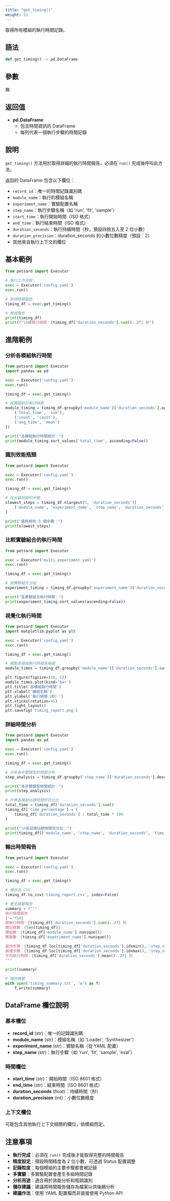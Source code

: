 ```yaml
---
title: "get_timing()"
weight: 53
---
```


取得所有模組的執行時間記錄。

## 語法

```python
def get_timing() -> pd.DataFrame
```

## 參數

無

## 返回值

- **pd.DataFrame**
    - 包含時間資訊的 DataFrame
    - 每列代表一個執行步驟的時間記錄

## 說明

`get_timing()` 方法用於取得詳細的執行時間報告。必須在 `run()` 完成後呼叫此方法。

返回的 DataFrame 包含以下欄位：
- `record_id`：唯一的時間記錄識別碼
- `module_name`：執行的模組名稱
- `experiment_name`：實驗配置名稱
- `step_name`：執行步驟名稱（如 'run', 'fit', 'sample'）
- `start_time`：執行開始時間（ISO 格式）
- `end_time`：執行結束時間（ISO 格式）
- `duration_seconds`：執行持續時間（秒，預設四捨五入至 2 位小數）
- `duration_precision`：duration_seconds 的小數位數精度（預設：2）
- 其他來自執行上下文的欄位

## 基本範例

```python
from petsard import Executor

# 執行工作流程
exec = Executor('config.yaml')
exec.run()

# 取得時間報告
timing_df = exec.get_timing()

# 檢視報告
print(timing_df)
print(f"\n總執行時間：{timing_df['duration_seconds'].sum():.2f} 秒")
```

## 進階範例

### 分析各模組執行時間

```python
from petsard import Executor
import pandas as pd

exec = Executor('config.yaml')
exec.run()

timing_df = exec.get_timing()

# 按模組統計執行時間
module_timing = timing_df.groupby('module_name')['duration_seconds'].agg([
    ('total_time', 'sum'),
    ('count', 'count'),
    ('avg_time', 'mean')
])

print("各模組執行時間統計：")
print(module_timing.sort_values('total_time', ascending=False))
```

### 識別效能瓶頸

```python
from petsard import Executor

exec = Executor('config.yaml')
exec.run()

timing_df = exec.get_timing()

# 找出最耗時的步驟
slowest_steps = timing_df.nlargest(5, 'duration_seconds')[
    ['module_name', 'experiment_name', 'step_name', 'duration_seconds']
]

print("最耗時的 5 個步驟：")
print(slowest_steps)
```

### 比較實驗組合的執行時間

```python
from petsard import Executor

exec = Executor('multi_experiment.yaml')
exec.run()

timing_df = exec.get_timing()

# 按實驗組合分組
experiment_timing = timing_df.groupby('experiment_name')['duration_seconds'].sum()

print("各實驗組合執行時間：")
print(experiment_timing.sort_values(ascending=False))
```

### 視覺化執行時間

```python
from petsard import Executor
import matplotlib.pyplot as plt

exec = Executor('config.yaml')
exec.run()

timing_df = exec.get_timing()

# 繪製各模組執行時間長條圖
module_times = timing_df.groupby('module_name')['duration_seconds'].sum()

plt.figure(figsize=(10, 6))
module_times.plot(kind='bar')
plt.title('各模組執行時間')
plt.xlabel('模組名稱')
plt.ylabel('執行時間（秒）')
plt.xticks(rotation=45)
plt.tight_layout()
plt.savefig('timing_report.png')
```

### 詳細時間分析

```python
from petsard import Executor
import pandas as pd

exec = Executor('config.yaml')
exec.run()

timing_df = exec.get_timing()

# 分析各步驟類型的時間分布
step_analysis = timing_df.groupby('step_name')['duration_seconds'].describe()

print("各步驟類型時間統計：")
print(step_analysis)

# 計算各模組佔總時間的百分比
total_time = timing_df['duration_seconds'].sum()
timing_df['time_percentage'] = (
    timing_df['duration_seconds'] / total_time * 100
)

print("\n各記錄佔總時間百分比：")
print(timing_df[['module_name', 'step_name', 'duration_seconds', 'time_percentage']])
```

### 輸出時間報告

```python
from petsard import Executor

exec = Executor('config.yaml')
exec.run()

timing_df = exec.get_timing()

# 儲存為 CSV
timing_df.to_csv('timing_report.csv', index=False)

# 產生摘要報告
summary = f"""
執行時間報告
{'='*50}
總執行時間：{timing_df['duration_seconds'].sum():.2f} 秒
總記錄數：{len(timing_df)}
模組數：{timing_df['module_name'].nunique()}
實驗數：{timing_df['experiment_name'].nunique()}

最快步驟：{timing_df.loc[timing_df['duration_seconds'].idxmin(), 'step_name']} ({timing_df['duration_seconds'].min():.2f}s)
最慢步驟：{timing_df.loc[timing_df['duration_seconds'].idxmax(), 'step_name']} ({timing_df['duration_seconds'].max():.2f}s)
平均執行時間：{timing_df['duration_seconds'].mean():.2f} 秒
"""

print(summary)

# 儲存摘要
with open('timing_summary.txt', 'w') as f:
    f.write(summary)
```

## DataFrame 欄位說明

### 基本欄位

- **record_id** (str)：唯一的記錄識別碼
- **module_name** (str)：模組名稱（如 'Loader', 'Synthesizer'）
- **experiment_name** (str)：實驗名稱（從 YAML 配置）
- **step_name** (str)：執行步驟（如 'run', 'fit', 'sample', 'eval'）

### 時間欄位

- **start_time** (str)：開始時間（ISO 8601 格式）
- **end_time** (str)：結束時間（ISO 8601 格式）
- **duration_seconds** (float)：持續時間（秒）
- **duration_precision** (int)：小數位數精度

### 上下文欄位

可能包含其他執行上下文相關的欄位，依模組而定。

## 注意事項

- **執行完成**：必須在 `run()` 完成後才能取得完整的時間報告
- **精度設定**：預設時間精度為 2 位小數，可透過 Status 配置調整
- **記錄粒度**：每個模組的主要步驟都會被記錄
- **多實驗**：多實驗配置會產生多組時間記錄
- **分析用途**：適合用於效能分析和瓶頸識別
- **儲存建議**：建議將時間報告儲存為檔案以供後續分析
- **建議作法**：使用 YAML 配置檔而非直接使用 Python API